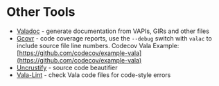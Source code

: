 # Other Tools

-   [Valadoc](https://wiki.gnome.org/Projects/Valadoc) - generate
    documentation from VAPIs, GIRs and other files
-   [Gcovr](http://gcovr.com) - code coverage reports, use the `--debug`
    switch with `valac` to include source file line numbers. Codecov
    Vala Example: [https://github.com/codecov/example-vala](https://github.com/codecov/example-vala)
-   [Uncrustify](http://uncrustify.sourceforge.net) - source code
    beautifier
-   [Vala-Lint](https://github.com/vala-lang/vala-lint) - check Vala
    code files for code-style errors
